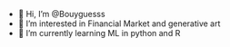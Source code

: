 - 👋 Hi, I’m @Bouyguesss
- 👀 I’m interested in Financial Market and generative art
- 🌱 I’m currently learning ML in python and R


<!---
Bouyguesss/Bouyguesss is a ✨ special ✨ repository because its `README.md` (this file) appears on your GitHub profile.
You can click the Preview link to take a look at your changes.
--->
